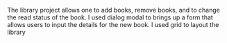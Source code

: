 The library project allows one to add books, remove books, and to change the read status of the book.
I used dialog modal to brings up a form that allows users to input the details for the new book.
I used grid to layout the library 